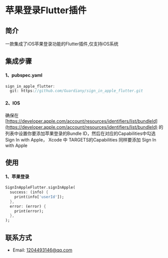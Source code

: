 # 苹果登录Flutter插件

## 简介
  一款集成了iOS苹果登录功能的Flutter插件,仅支持iOS系统

## 集成步骤
#### 1、pubspec.yaml
```Dart
sign_in_apple_flutter:
  git: https://github.com/Guardiany/sign_in_apple_flutter.git
```

#### 2、IOS
确保在 [https://developer.apple.com/account/resources/identifiers/list/bundleId](https://developer.apple.com/account/resources/identifiers/list/bundleId)
的列表中设置你要添加苹果登录的Bundle ID，然后在对应的Capabilities中勾选 Sign In with Apple，
Xcode 中 TARGETS的Capabilities 同样要添加 Sign In with Apple

## 使用

#### 1、苹果登录
```Dart
SignInAppleFlutter.signInApple(
  success: (info) {
    print(info['userId']);
  },
  error: (error) {
    print(error);
  },
);
```

## 联系方式
* Email: 1204493146@qq.com
